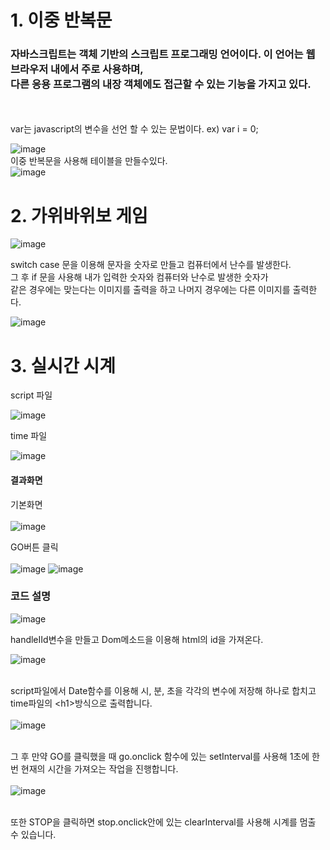 <h1>1. 이중 반복문</h1>

<h3> 자바스크립트는 객체 기반의 스크립트 프로그래밍 언어이다. 이 언어는 웹 브라우저 내에서 주로 사용하며, <br>다른 응용 프로그램의 내장 객체에도 접근할 수 있는 기능을 가지고 있다.</h3><br>
<br>
var는 javascript의 변수을 선언 할 수 있는 문법이다. ex) var i = 0;

![image](https://user-images.githubusercontent.com/97486359/173486113-669497f9-5411-4a5f-8fe5-8df03e852bba.png) <br>
이중 반복문을 사용해 테이블을 만들수있다.<br>
![image](https://user-images.githubusercontent.com/97486359/173486138-0cea7c1e-4202-4e8b-9884-5979b2400171.png)

<h1>2. 가위바위보 게임</h1>

![image](https://user-images.githubusercontent.com/97486359/173514197-7dde8af6-2aa3-4b77-b183-daa022252a3f.png)

switch case 문을 이용해 문자을 숫자로 만들고 컴퓨터에서 난수를 발생한다. <br>그 후 if 문을 사용해 내가 입력한 숫자와 컴퓨터와 난수로 발생한 숫자가 <br>같은 경우에는 맞는다는 이미지를 출력을 하고 나머지 경우에는 다른 이미지를 출력한다.

![image](https://user-images.githubusercontent.com/97486359/173514256-9628b606-2c91-411d-afd7-892e17234fba.png)

<h1>3. 실시간 시계</h1>

script 파일 <br>

![image](https://user-images.githubusercontent.com/97486359/174727430-4e67a03f-df58-4d3a-9995-a777adfe8634.png)

time 파일<br>

![image](https://user-images.githubusercontent.com/97486359/174727530-0768dbc1-6270-483f-96db-1398141f3891.png)

<h4>결과화면</h4>

기본화면<br><br>
![image](https://user-images.githubusercontent.com/97486359/174740149-6ccc6713-3962-4509-96d5-9de725264320.png)

GO버튼 클릭<br><br>
![image](https://user-images.githubusercontent.com/97486359/174740206-314707b6-5f03-442a-86bf-2169e5ff6881.png)
![image](https://user-images.githubusercontent.com/97486359/174740256-c9bdfd15-24b3-4a88-83f1-f29507b2098b.png)





<h3>코드 설명</h3>

![image](https://user-images.githubusercontent.com/97486359/174740457-01552fca-b7ce-4b8d-9dce-aa3ec0cca579.png) <br>

handleIId변수을 만들고 Dom메소드을 이용해 html의 id을 가져온다. <br>

![image](https://user-images.githubusercontent.com/97486359/174740974-9e0371f1-2114-4175-a16d-6d966f2f38f0.png) <br> <br>

script파일에서 Date함수를 이용해 시, 분, 초을 각각의 변수에 저장해 하나로 합치고 time파일의 \<h1>방식으로 출력합니다. <br> <br>
![image](https://user-images.githubusercontent.com/97486359/174741033-75459233-1d32-4bdf-95ee-b505a6ae14f8.png) <br> <br>

그 후 만약 GO를 클릭했을 때 go.onclick 함수에 있는 setInterval를 사용해 1초에 한 번 현재의 시간을 가져오는 작업을 진행합니다. <br> <br>
![image](https://user-images.githubusercontent.com/97486359/174741074-428336b8-ce4b-4321-aaa1-2e563b2accf9.png) <br> <br>

또한 STOP을 클릭하면 stop.onclick안에 있는 clearInterval를 사용해 시계를 멈출 수 있습니다.
